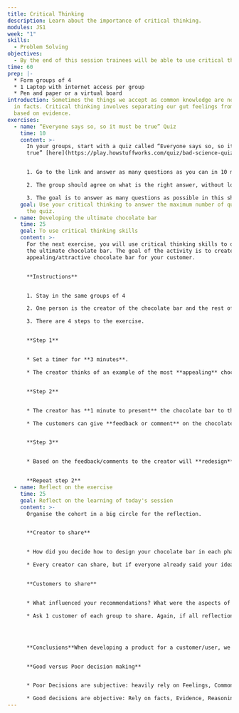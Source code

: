 ```yaml
---
title: Critical Thinking
description: Learn about the importance of critical thinking.
modules: JS1
week: "1"
skills:
  - Problem Solving
objectives:
  - By the end of this session trainees will be able to use critical thinking.
time: 60
prep: |-
  * Form groups of 4 
  * 1﻿ Laptop with internet access per group
  * Pen and paper or a virtual board
introduction: Sometimes the things we accept as common knowledge are not rooted
  in facts. Critical thinking involves separating our gut feelings from those
  based on evidence.
exercises:
  - name: “Everyone says so, so it must be true” Quiz
    time: 10
    content: >-
      I﻿n your groups, start with a quiz called “Everyone says so, so it must be
      true” [here](https://play.howstuffworks.com/quiz/bad-science-quiz).


      1. Go to the link and answer as many questions as you can in 10 min.

      2. T﻿he group should agree on what is the right answer, without long discussions.

      3. T﻿he goal is to answer as many questions as possible in this short time.
    goal: Use your critical thinking to answer the maximum number of questions on
      the quiz.
  - name: Developing the ultimate chocolate bar
    time: 25
    goal: To use critical thinking skills
    content: >-
      For the next exercise, you will use critical thinking skills to develop
      the ultimate chocolate bar. The goal of the activity is to create the most
      appealing/attractive chocolate bar for your customer.


      **Instructions**


      1. Stay in the same groups of 4

      2. One person is the creator of the chocolate bar and the rest of the group are the customers/users 

      3. There are 4 steps to the exercise.


      **Step 1**


      * Set a timer for **3 minutes**.

      * The creator thinks of an example of the most **appealing** chocolate bar and writes all the aspects of their chocolate bar down.


      **Step 2**


      * The creator has **1 minute to present** the chocolate bar to the customers/users.

      * The customers can give **feedback or comment** on the chocolate bar, maximum **5 minutes**


      **Step 3**


      * Based on the feedback/comments to the creator will **redesign** their chocolate bar for another **3 minutes.**


      **Repeat step 2**
  - name: Reflect on the exercise
    time: 25
    goal: Reflect on the learning of today's session
    content: >-
      O﻿rganise the cohort in a big circle for the reflection. 


      **Creator to share**


      * How did you decide how to design your chocolate bar in each phase? How did you measure the value of the chocolate bar to the customer each time to make improvements? 

      * Every creator can share, but if everyone already said your ideas, you are welcome to pass to avoid repetitive discussion


      **C﻿ustomers to share**


      * What influenced your recommendations? What were the aspects of the chocolate bar you valued in this product? 

      * A﻿sk 1 customer of each group to share. Again, if all reflection has been said, it's fine to just say "same as what was mentioned by X person" 




      **C﻿onclusions**When developing a product for a customer/user, we cannot merely rely on our gut feelings or preferences. Using critical thinking, we employ different types of research in our development. Critical thinking requires you to think beyond your opinions/facts that you know and your own experiences. It involves good decision-making and using other sources to form a sound judgement.


      **Good versus Poor decision making**


      * Poor Decisions are subjective: heavily rely on Feelings, Common sense, Gut Instinct, and Guessing.

      * Good decisions are objective: Rely on facts, Evidence, Reasoning, and Informed opinion.
---
```

